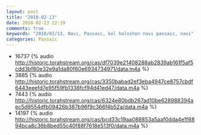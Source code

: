 ```yaml
---
layout: post
title: "2010-02-13"
date: 2010-02-13 22:19
comments: true
keywords: "2010/02/13, Navi, Passaic, kol haloshon navi passaic, navi" 
categories: Passaic 
---
```


 * 16737 {% audio http://historic.torahstream.org/cas/df7039e21408288ab2839ab161f5af5cdd3bf80e32e9a1da80f60e6934734971/data.m4a %}
 * 3885 {% audio http://historic.torahstream.org/cas/3350babad2ef3eba4947ce8757cbdf6443eeefd7e95f59fb1338fcf94d41ed47/data.m4a %}
 * 7443 {% audio http://historic.torahstream.org/cas/6324e80bdb267ad10be628988394aec5d9554dfb09426b387b96f9c366f4b52a/data.m4a %}
 * 14197 {% audio http://historic.torahstream.org/cas/bcd33c19aa088853a5aaf0dda4e1f8894bca8c36b8bed55c40f88f7618e513f0/data.m4a %}

